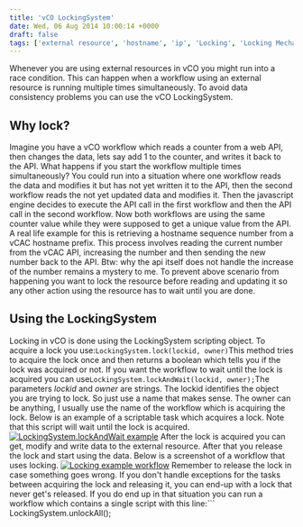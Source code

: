 ```yaml
---
title: 'vCO LockingSystem'
date: Wed, 06 Aug 2014 10:00:14 +0000
draft: false
tags: ['external resource', 'hostname', 'ip', 'Locking', 'Locking Mechanism', 'LockingSystem', 'vRealize Automation (vCAC)', 'vRealize Orchestrator', 'vRealize Orchestrator (vCO)']
---
```


Whenever you are using external resources in vCO you might run into a race condition. This can happen when a workflow using an external resource is running multiple times simultaneously. To avoid data consistency problems you can use the vCO LockingSystem.

Why lock?
---------

Imagine you have a vCO workflow which reads a counter from a web API, then changes the data, lets say add 1 to the counter, and writes it back to the API. What happens if you start the workflow multiple times simultaneously? You could run into a situation where one workflow reads the data and modifies it but has not yet written it to the API, then the second workflow reads the not yet updated data and modifies it. Then the javascript engine decides to execute the API call in the first workflow and then the API call in the second workflow. Now both workflows are using the same counter value while they were supposed to get a unique value from the API. A real life example for this is retrieving a hostname sequence number from a vCAC hostname prefix. This process involves reading the current number from the vCAC API, increasing the number and then sending the new number back to the API. Btw: why the api itself does not handle the increase of the number remains a mystery to me. To prevent above scenario from happening you want to lock the resource before reading and updating it so any other action using the resource has to wait until you are done.

Using the LockingSystem
-----------------------

Locking in vCO is done using the LockingSystem scripting object. To acquire a lock you use:```
LockingSystem.lock(lockid, owner)
```This method tries to acquire the lock once and then returns a boolean which tells you if the lock was acquired or not. If you want the workflow to wait until the lock is acquired you can use```
LockingSystem.lockAndWait(lockid, owner);
```The parameters _lockid_ and _owner_ are strings. The lockid identifies the object you are trying to lock. So just use a name that makes sense. The owner can be anything, I usually use the name of the workflow which is acquiring the lock. Below is an example of a scriptable task which acquires a lock. Note that this script will wait until the lock is acquired. [![LockingSystem.lockAndWait example](http://automate-it.today/wp-content/uploads/2014/08/Screenshot-from-2014-08-05-214400-300x171.png)](http://automate-it.today/wp-content/uploads/2014/08/Screenshot-from-2014-08-05-214400.png) After the lock is acquired you can get, modify and write data to the external resource. After that you release the lock and start using the data. Below is a screenshot of a workflow that uses locking. [![Locking example workflow](http://automate-it.today/wp-content/uploads/2014/08/Screenshot-from-2014-08-05-214639-300x118.png)](http://automate-it.today/wp-content/uploads/2014/08/Screenshot-from-2014-08-05-214639.png) Remember to release the lock in case something goes wrong. If you don't handle exceptions for the tasks between acquiring the lock and releasing it, you can end-up with a lock that never get's released. If you do end up in that situation you can run a workflow which contains a single script with this line:```
LockingSystem.unlockAll();
```